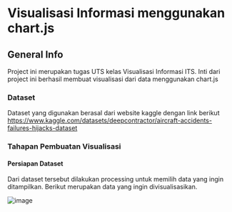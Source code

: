 # Visualisasi Informasi menggunakan chart.js

## General Info
Project ini merupakan tugas UTS kelas Visualisasi Informasi ITS. Inti dari project ini berhasil membuat visualisasi dari data menggunakan chart.js

### Dataset
Dataset yang digunakan berasal dari website kaggle dengan link berikut <br>
https://www.kaggle.com/datasets/deepcontractor/aircraft-accidents-failures-hijacks-dataset
<br>

### Tahapan Pembuatan Visualisasi
#### Persiapan Dataset
Dari dataset tersebut dilakukan processing untuk memilih data yang ingin ditampilkan. Berikut merupakan data yang ingin divisualisasikan.<br>

![image](https://user-images.githubusercontent.com/54930670/162118955-b7dbf6b6-fb69-49ba-93d6-33e32f02cc3f.png)

